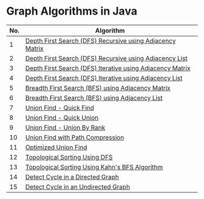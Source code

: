 # Graph Algorithms in Java

| No. | Algorithm                                                                                   |
| --- |---------------------------------------------------------------------------------------------|
| 1 | [Depth First Search (DFS) Recursive using Adjacency Matrix](src/DFSRecursiveAdjMatrix.java) |
| 2 | [Depth First Search (DFS) Recursive using Adjacency List](src/DFSRecursiveAdjList.java)     |
| 3 | [Depth First Search (DFS) Iterative using Adjacency Matrix](src/DFSIterativeAdjMatrix.java) |
| 4 | [Depth First Search (DFS) Iterative using Adjacency List](src/DFSIterativeAdjList.java)     |
| 5 | [Breadth First Search (BFS) using Adjacency Matrix](src/BFSIterativeAdjMatrix.java)         |
| 6 | [Breadth First Search (BFS) using Adjacency List](src/BFSIterativeAdjList.java)             |
| 7 | [Union Find - Quick Find](src/QuickFind.java)                                               |
| 8 | [Union Find - Quick Union](src/QuickUnion.java)                                             |
| 9 | [Union Find - Union By Rank](src/UnionByRank.java)                                          |
| 10 | [Union Find with Path Compression](src/PathCompression.java)                                |
| 11 | [Optimized Union Find](src/UnionFind.java)                                                  |
| 12 | [Topological Sorting Using DFS](src/TopologicalSortingDFS.java)                             |
| 13 | [Topological Sorting Using Kahn's BFS Algorithm](src/TopologicalSortingKahnsBFS.java)       |
| 14 | [Detect Cycle in a Directed Graph](src/DetectCycleInDirectedGraph.java)                     |
| 15 | [Detect Cycle in an Undirected Graph](src/DetectCycleInUndirectedGraph.java)               |